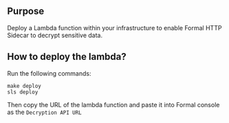 ## Purpose
 Deploy a Lambda function within your infrastructure to enable Formal HTTP Sidecar to decrypt sensitive data.

## How to deploy the lambda?
Run the following commands:

```
make deploy
sls deploy
```

Then copy the URL of the lambda function and paste it into Formal console as the `Decryption API URL`
